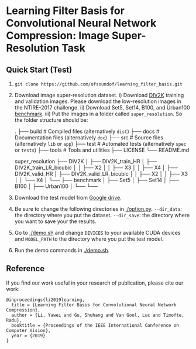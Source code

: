 # Learning Filter Basis for Convolutional Neural Network Compression: Image Super-Resolution Task


## Quick Start (Test)
1. `git clone https://github.com/ofsoundof/learning_filter_basis.git`
2. Download image super-resolution dataset.
   i)   Download [DIV2K](https://data.vision.ee.ethz.ch/cvl/DIV2K/) training and validation images. Please download the low-resolution images in the NTIRE-2017 challenge. 
   ii)  Download Set5, Set14, B100, and Urban100 [benchmark](https://drive.google.com/file/d/1y8kIpiAa5s-fZ_R5pd4Aq2wJFPfgXFxB/view?usp=sharing).
   iii) Put the images in a folder called `super_resolution`. So the folder structure should be:
    
    .
    ├── build                   # Compiled files (alternatively `dist`)
    ├── docs                    # Documentation files (alternatively `doc`)
    ├── src                     # Source files (alternatively `lib` or `app`)
    ├── test                    # Automated tests (alternatively `spec` or `tests`)
    ├── tools                   # Tools and utilities
    ├── LICENSE
    └── README.md
    
	super_resolution
    	├── DIV2K
	│	├── DIV2K_train_HR
	│	├── DIV2K_train_LR_bicubic
	│	│	├── X2
	│	│	├── X3
	│	│	├── X4
	│	├── DIV2K_valid_HR
	│	├── DIV2K_valid_LR_bicubic
	│	│	├── X2
	│	│	├── X3
	│	│	└── X4
	│	└──
	├── benchmark
	│	├── Set5
	│	├── Set14
	│	├── B100
	│	├── Urban100
	│	└──
	└──
	
3. Download the test model from [Google drive](https://drive.google.com/file/d/1dUi2GVO2QD6kNwYY71ZOA1vw0BxwNyfU/view?usp=sharing).
4. Be sure to change the following directories in [./option.py](./option.py).
	`--dir_data`: the directory where you put the dataset.
	`--dir_save`: the directory where you want to save your the results.
5. Go to [./demo.sh](./demo.sh) and change `DEVICES` to your available CUDA devices and `MODEL_PATH` to the directory where you put the test model.
6. Run the demo commands in [./demo.sh](./demo.sh).


## Reference
If you find our work useful in your research of publication, please cite our work:

```
@inproceedings{li2019learning,
  title = {Learning Filter Basis for Convolutional Neural Network Compression},
  author = {Li, Yawei and Gu, Shuhang and Van Gool, Luc and Timofte, Radu},
  booktitle = {Proceedings of the IEEE International Conference on Computer Vision},
  year = {2019}
}
```



